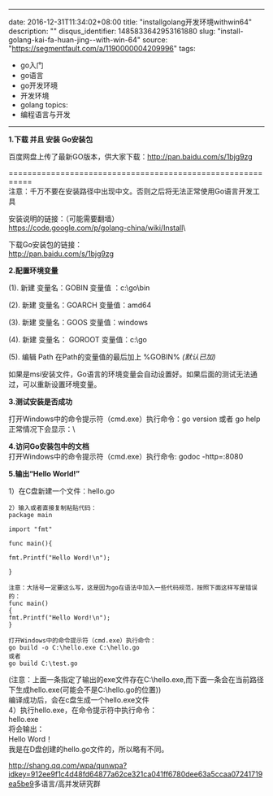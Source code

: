 
---
date: 2016-12-31T11:34:02+08:00
title: "installgolang开发环境withwin64"
description: ""
disqus_identifier: 1485833642953161880
slug: "install-golang-kai-fa-huan-jing--with-win-64"
source: "https://segmentfault.com/a/1190000004209996"
tags: 
- go入门 
- go语言 
- go开发环境 
- 开发环境 
- golang 
topics:
- 编程语言与开发
---

**1.下载 并且 安装 Go安装包**

百度网盘上传了最新GO版本，供大家下载：<http://pan.baidu.com/s/1bjg9zg>

===========================================================\
注意：千万不要在安装路径中出现中文。否则之后将无法正常使用Go语言开发工具

安装说明的链接：（可能需要翻墙）\
<https://code.google.com/p/golang-china/wiki/Install>\

下载Go安装包的链接：\
<http://pan.baidu.com/s/1bjg9zg>

**2.配置环境变量**

(1). 新建 变量名：GOBIN 变量值 ：c:\\go\\bin

(2). 新建 变量名：GOARCH 变量值：amd64

(3). 新建 变量名：GOOS 变量值：windows

(4). 新建 变量名： GOROOT 变量值：c:\\go

(5). 编辑 Path 在Path的变量值的最后加上 %GOBIN% *(默认已加)*

如果是msi安装文件，Go语言的环境变量会自动设置好。如果后面的测试无法通过，可以重新设置环境变量。

**3.测试安装是否成功**

打开Windows中的命令提示符（cmd.exe）执行命令：go version 或者 go help\
正常情况下会显示：\

**4.访问Go安装包中的文档**\
打开Windows中的命令提示符（cmd.exe）执行命令: godoc -http=:8080

**5.输出“Hello World!”**

1）在C盘新建一个文件：hello.go

    2）输入或者直接复制粘贴代码：
    package main

    import "fmt"

    func main(){

    fmt.Printf("Hello Word!\n");

    }

    注意：大括号一定要这么写，这是因为go在语法中加入一些代码规范，按照下面这样写是错误的：
    func main()
    {
    fmt.Printf("Hello Word!\n");
    }

    打开Windows中的命令提示符（cmd.exe）执行命令：
    go build -o C:\hello.exe C:\hello.go
    或者
    go build C:\test.go

(注意：上面一条指定了输出的exe文件存在C:\\hello.exe,而下面一条会在当前路径下生成hello.exe(可能会不是C:\\hello.go的位置))\
编译成功后，会在c盘生成一个hello.exe文件\
4）执行hello.exe，在命令提示符中执行命令：\
hello.exe\
将会输出：\
Hello Word！\
我是在D盘创建的hello.go文件的，所以略有不同。

<http://shang.qq.com/wpa/qunwpa?idkey=912ee9f1c4d48fd64877a62ce321ca041ff6780dee63a5ccaa07241719ea5be9>多语言/高并发研究群

